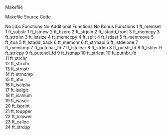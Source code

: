 Makefile

Makefile
Source Code

No	Libc Functions		No	Additional Functions		No	Bonus Functions
1	ft_memset		1	ft_substr		1	ft_lstnew
2	ft_bzero		2	ft_strjoin		2	ft_lstadd_front
3	ft_memcpy		3	ft_strtrim		3	ft_lstsize
4	ft_memccpy		4	ft_split		4	ft_lstlast
5	ft_memmove		5	ft_itoa		5	ft_lstadd_back
6	ft_memchr		6	ft_strmapi		6	ft_lstdelone
7	ft_memcmp		7	ft_putchar_fd		7	ft_lstclear
8	ft_strlen		8	ft_putstr_fd		8	ft_lstiter
9	ft_strlcpy		9	ft_putendl_fd		9	ft_lstmap
10	ft_strlcat		10	ft_putnbr_fd			
11	ft_strchr						
12	ft_strrchr						
13	ft_strnstr						
14	ft_strncmp						
15	ft_atoi						
16	ft_isalpha						
17	ft_isdigit						
18	ft_isalnum						
19	ft_isascii						
20	ft_isprint						
21	ft_toupper						
22	ft_tolower						
23	ft_calloc						
24	ft_strdup			
